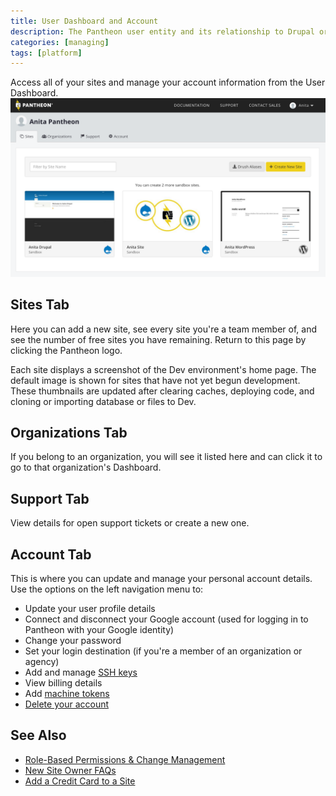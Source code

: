 ```yaml
---
title: User Dashboard and Account
description: The Pantheon user entity and its relationship to Drupal or WordPress sites, teams, and organizations.
categories: [managing]
tags: [platform]
---
```


Access all of your sites and manage your account information from the User Dashboard.
![Site Dashboard](/source/docs/assets/images/pantheon-user-dashboard.png)

## Sites Tab
Here you can add a new site, see every site you're a team member of, and see the number of free sites you have remaining. Return to this page by clicking the Pantheon logo.

Each site displays a screenshot of the Dev environment's home page. The default image is shown for sites that have not yet begun development. These thumbnails are updated after clearing caches, deploying code, and cloning or importing database or files to Dev.

## Organizations Tab
If you belong to an organization, you will see it listed here and can click it to go to that organization's Dashboard.

## Support Tab
View details for open support tickets or create a new one.

## Account Tab
This is where you can update and manage your personal account details. Use the options on the left navigation menu to:

- Update your user profile details
- Connect and disconnect your Google account (used for logging in to Pantheon with your Google identity)
- Change your password  
- Set your login destination (if you're a member of an organization or agency)  
- Add and manage [SSH keys](/docs/ssh-keys/)  
- View billing details  
- Add [machine tokens](/docs/machine-tokens/)  
- [Delete your account](/docs/delete-account/)

## See Also
- [Role-Based Permissions & Change Management](/docs/change-management/)
- [New Site Owner FAQs](/docs/site-owner-faq/)
- [Add a Credit Card to a Site](/docs/site-payments/)
